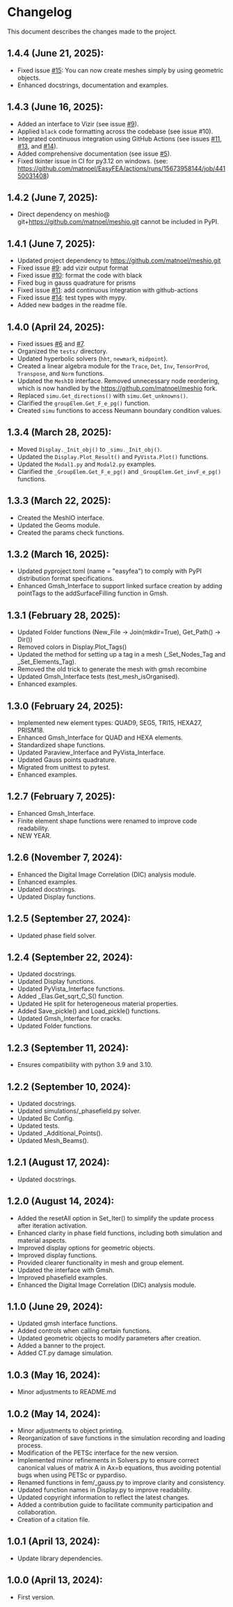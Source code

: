 # Changelog

This document describes the changes made to the project.

## 1.4.4 (June 21, 2025):

- Fixed issue [#15](https://github.com/matnoel/EasyFEA/issues/15): You can now create meshes simply by using geometric objects. 
- Enhanced docstrings, documentation and examples.

## 1.4.3 (June 16, 2025):

- Added an interface to Vizir (see issue [#9](https://github.com/matnoel/EasyFEA/issues/9)).
- Applied `black` code formatting across the codebase (see issue #10).
- Integrated continuous integration using GitHub Actions (see issues [#11](https://github.com/matnoel/EasyFEA/issues/11), [#13](https://github.com/matnoel/EasyFEA/issues/13), and [#14](https://github.com/matnoel/EasyFEA/issues/14)).
- Added comprehensive documentation (see issue [#5](https://github.com/matnoel/EasyFEA/issues/5)).
- Fixed tkinter issue in CI for py3.12 on windows. (see: https://github.com/matnoel/EasyFEA/actions/runs/15673958144/job/44150031408)

## 1.4.2 (June 7, 2025):

- Direct dependency on meshio@ git+https://github.com/matnoel/meshio.git cannot be included in PyPI.

## 1.4.1 (June 7, 2025):

- Updated project dependency to https://github.com/matnoel/meshio.git
- Fixed issue [#9](https://github.com/matnoel/EasyFEA/issues/9): add vizir output format
- Fixed issue [#10](https://github.com/matnoel/EasyFEA/issues/10): format the code with black
- Fixed bug in gauss quadrature for prisms
- Fixed issue [#11](https://github.com/matnoel/EasyFEA/issues/11): add continuous integration with github-actions
- Fixed issue [#14](https://github.com/matnoel/EasyFEA/issues/14): test types with mypy.
- Added new badges in the readme file.

## 1.4.0 (April 24, 2025):

- Fixed issues [#6](https://github.com/matnoel/EasyFEA/issues/6) and [#7](https://github.com/matnoel/EasyFEA/issues/7).
- Organized the `tests/` directory.
- Updated hyperbolic solvers (`hht`, `newmark`, `midpoint`).
- Created a linear algebra module for the `Trace`, `Det`, `Inv`, `TensorProd`, `Transpose`, and `Norm` functions.
- Updated the `MeshIO` interface. Removed unnecessary node reordering, which is now handled by the https://github.com/matnoel/meshio fork.
- Replaced `simu.Get_directions()` with `simu.Get_unknowns()`.
- Clarified the `groupElem.Get_F_e_pg()` function.
- Created `simu` functions to access Neumann boundary condition values.

## 1.3.4 (March 28, 2025):

- Moved `Display._Init_obj()` to `_simu._Init_obj()`.
- Updated the `Display.Plot_Result()` and `PyVista.Plot()` functions.
- Updated the `Modal1.py` and `Modal2.py` examples.
- Clarified the `_GroupElem.Get_F_e_pg()` and `_GroupElem.Get_invF_e_pg()` functions.

## 1.3.3 (March 22, 2025):

- Created the MeshIO interface.
- Updated the Geoms module.
- Created the params check functions.

## 1.3.2 (March 16, 2025):

- Updated pyproject.toml (name = "easyfea") to comply with PyPI distribution format specifications.
- Enhanced Gmsh_Interface to support linked surface creation by adding pointTags to the addSurfaceFilling function in Gmsh.

## 1.3.1 (February 28, 2025):

- Updated Folder functions (New_File -> Join(mkdir=True), Get_Path() -> Dir())
- Removed colors in Display.Plot_Tags()
- Updated the method for setting up a tag in a mesh (_Set_Nodes_Tag and _Set_Elements_Tag).
- Removed the old trick to generate the mesh with gmsh recombine
- Updated Gmsh_Interface tests (test_mesh_isOrganised).
- Enhanced examples.

## 1.3.0 (February 24, 2025):

- Implemented new element types: QUAD9, SEG5, TRI15, HEXA27, PRISM18.
- Enhanced Gmsh_Interface for QUAD and HEXA elements.
- Standardized shape functions.
- Updated Paraview_Interface and PyVista_Interface.
- Updated Gauss points quadrature.
- Migrated from unittest to pytest.
- Enhanced examples.

## 1.2.7 (February 7, 2025):

- Enhanced Gmsh_Interface.
- Finite element shape functions were renamed to improve code readability.
- NEW YEAR.

## 1.2.6 (November 7, 2024):

- Enhanced the Digital Image Correlation (DIC) analysis module.
- Enhanced examples.
- Updated docstrings.
- Updated Display functions.

## 1.2.5 (September 27, 2024):

- Updated phase field solver.

## 1.2.4 (September 22, 2024):

- Updated docstrings.
- Updated Display functions.
- Updated PyVista_Interface functions.
- Added _Elas.Get_sqrt_C_S() function.
- Updated He split for heterogeneous material properties.
- Added Save_pickle() and Load_pickle() functions.
- Updated Gmsh_Interface for cracks.
- Updated Folder functions.

## 1.2.3 (September 11, 2024):

- Ensures compatibility with python 3.9 and 3.10.

## 1.2.2 (September 10, 2024):

- Updated docstrings.
- Updated simulations/_phasefield.py solver.
- Updated Bc Config.
- Updated tests.
- Updated _Additional_Points().
- Updated Mesh_Beams().

## 1.2.1 (August 17, 2024):

- Updated docstrings.

## 1.2.0 (August 14, 2024):

- Added the resetAll option in Set_Iter() to simplify the update process after iteration activation.
- Enhanced clarity in phase field functions, including both simulation and material aspects.
- Improved display options for geometric objects.
- Improved display functions.
- Provided clearer functionality in mesh and group element.
- Updated the interface with Gmsh.
- Improved phasefield examples.
- Enhanced the Digital Image Correlation (DIC) analysis module.

## 1.1.0 (June 29, 2024):

- Updated gmsh interface functions.
- Added controls when calling certain functions.
- Updated geometric objects to modify parameters after creation.
- Added a banner to the project.
- Added CT.py damage simulation.

## 1.0.3 (May 16, 2024):

- Minor adjustments to README.md

## 1.0.2 (May 14, 2024):

- Minor adjustments to object printing.
- Reorganization of save functions in the simulation recording and loading process.
- Modification of the PETSc interface for the new version.
- Implemented minor refinements in Solvers.py to ensure correct canonical values of matrix A in Ax=b equations, thus avoiding potential bugs when using PETSc or pypardiso.
- Renamed functions in fem/_gauss.py to improve clarity and consistency.
- Updated function names in Display.py to improve readability.
- Updated copyright information to reflect the latest changes.
- Added a contribution guide to facilitate community participation and collaboration.
- Creation of a citation file.

## 1.0.1 (April 13, 2024):

- Update library dependencies.

## 1.0.0 (April 13, 2024):

- First version.